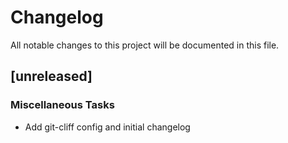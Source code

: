 # Changelog

All notable changes to this project will be documented in this file.

## [unreleased]

### Miscellaneous Tasks

- Add git-cliff config and initial changelog

<!-- generated by git-cliff -->

